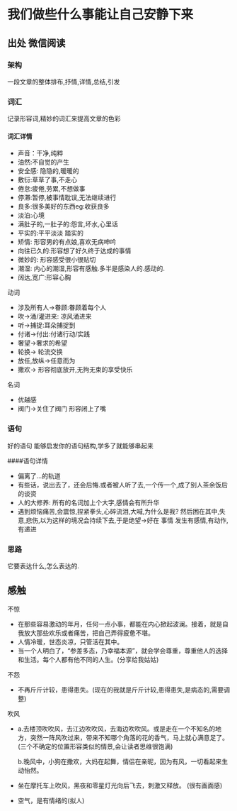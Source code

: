 # 我们做些什么事能让自己安静下来

## 出处 微信阅读

### 架构

一段文章的整体排布,抒情,详情,总结,引发

### 词汇

记录形容词,精妙的词汇来提高文章的色彩



#### 词汇详情

* 声音：干净,纯粹
* 油然:不自觉的产生
* 安全感: 隐隐的,暖暖的
* 敷衍:草草了事,不走心
* 倦怠:疲倦,劳累,不想做事
* 停滞:暂停,被事情耽误,无法继续进行
* 良多:很多美好的东西eg:收获良多
* 淡泊:心境
* 满肚子的,一肚子的:怨言,坏水,心里话
* 平实的:平平淡淡 踏实的
* 矫情: 形容男的有点娘,喜欢无病呻吟
* 向往已久的:形容想了好久终于达成的事情
* 微妙的: 形容感受很小很贴切
* 潮湿: 内心的潮湿,形容有感触.多半是感染人的.感动的.
* 阔达,宽广:形容心胸

动词

* 涉及所有人->眷顾:眷顾着每个人
* 吹->涌/灌进来: 凉风涌进来
* 听->捕捉:耳朵捕捉到
* 付诸->付出:付诸行动/实践
* 奢望->奢求的希望
* 轮换-> 轮流交换
* 放任,放纵->任意而为
* 撒欢-> 形容彻底放开,无拘无束的享受快乐

名词

* 优越感
* 阀门->关住了阀门 形容闭上了嘴





### 语句

好的语句 能够启发你的语句结构,学多了就能够串起来

####语句详情

* 偏离了...的轨道
* 有些话，说出去了，还会后悔.或者被人听了去,一个传一个,成了别人茶余饭后的谈资
* 人的大修养: 所有的名词加上个大字,感情会有所升华
* 遇到烦恼痛苦,会震惊,捏紧拳头,心碎流泪,大喊,为什么是我? 然后困在其中,失意,悲伤,以为这样的境况会持续下去,于是绝望->好在 事情 发生有感情,有动作,有递进

### 思路

它要表达什么,怎么表达的.

## 感触

不惊

* 在那些容易激动的年月，任何一点小事，都能在内心掀起波澜。接着，就是自我放大那些欢乐或者痛苦，把自己弄得疲惫不堪。
* 人情冷暖，世态炎凉，只管活在其中。
* 当一个人明白了，“参差多态，乃幸福本源”，就会学会尊重，尊重他人的选择和生活。每个人都有他不同的人生。(分享给我姑姑)

不怨

* 不再斤斤计较，患得患失。(现在的我就是斤斤计较,患得患失,是病态的,需要调整)

吹风

* a.去楼顶吹吹风，去江边吹吹风，去海边吹吹风。或是走在一个不知名的地方，突然一阵风吹过来，带来不知哪个角落的花的香气，马上就心满意足了。(三个不确定的位置形容类似的情景,会让读者思维很饱满)

  b.晚风中，小狗在撒欢，大妈在起舞，情侣在亲昵，因为有风，一切看起来生动怡然。

* 坐在摩托车上吹风，黑夜和零星灯光向后飞去，刺激又释放。 (很有画面感)

* 空气，是有情绪的(拟人)
